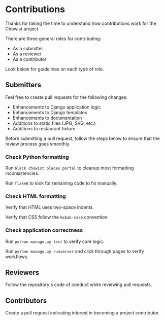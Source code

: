 # Contributions

Thanks for taking the time to understand how contributions work for the Chowist project.

There are three general roles for contributing:

- As a submitter
- As a reviewer
- As a contributor

Look below for guidelines on each type of role.

## Submitters

Feel free to create pull requests for the following changes:

- Enhancements to Django application logic
- Enhancements to Django templates
- Enhancements to documentation
- Additions to static files (JPG, SVG, etc.)
- Additions to restaurant fixture

Before submitting a pull request, follow the steps below to ensure that the review process goes smoothly.

### Check Python formatting

Run `black chowist places portal` to cleanup most formatting inconsistencies.

Run `flake8` to look for remaining code to fix manually.

### Check HTML formatting

Verify that HTML uses two-space indents.

Verify that CSS follow the `kebab-case` convention.

### Check application correctness

Run `python manage.py test` to verify core logic.

Run `python manage.py runserver` and click through pages to verify workflows.

## Reviewers

Follow the repository's code of conduct while reviewing pull requests.

## Contributors

Create a pull request indicating interest in becoming a project contributor.
